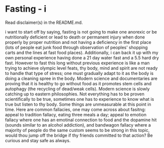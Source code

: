 # Fasting - i

Read disclaimer(s) in the README.md.

i want to start off by saying, fasting is not going to make one anorexic or be nutritionally deficient or lead to death or permanent injury when done properly by proper nutrition and not having a deficiency in the first place (lots of people eat junk food through observation of peoples' shopping carts and the lines at fast food places). Additionally, i can back it up with my own personal experience having done a 21 day water fast and a 5.5 hard dry fast. However to fast this long without previous experience is like a man trying to achieve olympic level feats, thy body, mind and spirit are not ready to handle that type of stress; one must gradually adapt to it as the body is doing a cleaning spree in the body. Modern science and documentaries are proving that it is healthy to go without food as it promotes stem cells and autophagy (the recycling of dead/weak cells). Modern science is slowly catching up to eastern philosophies. Not everything has to be proven scientifically to be true, sometimes one has to experience to know what is true but listen to thy body. Some things are unmeasurable at this point in time. Here are common fallacies, one may come across about fasitng: appeal to tradition fallacy, eating three meals a day; appeal to emotion fallacy where one has an emotinal connection to food and the dopamine hit (sounds similar to an alcohol addiction), and bandwagon fallacy where a majority of people do the same custom seems to be strong in this topic, would thou jump off the bridge if thy friends committed to that action? Be curious and stay safe as always.